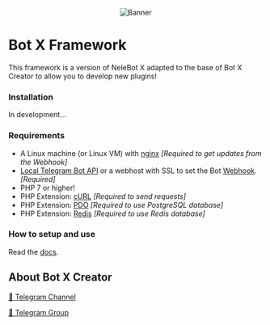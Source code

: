 <p align="center"> 
    <img src="https://telegra.ph/file/0a6fcd76e59bd36fb8e44.jpg" alt="Banner" /> 
</p>

# Bot X Framework
This framework is a version of NeleBot X adapted to the base of Bot X Creator to allow you to develop new plugins!

### Installation
In development...

### Requirements

- A Linux machine (or Linux VM) with [nginx](https://www.nginx.com/) *[Required to get updates from the Webhook]*
- [Local Telegram Bot API](https://github.com/tdlib/telegram-bot-api) or a webhost with SSL to set the Bot [Webhook](https://core.telegram.org/bots/api#setwebhook). *[Required]*
- PHP 7 or higher!
- PHP Extension: [cURL](https://www.php.net/manual/en/book.curl.php) *[Required to send requests]*
- PHP Extension: [PDO](https://www.php.net/manual/en/book.pdo.php) *[Required to use PostgreSQL database]*
- PHP Extension: [Redis](https://github.com/phpredis/phpredis) *[Required to use Redis database]*

### How to setup and use

Read the [docs](https://neleb54gold.github.io/NeleBotX/).

## About Bot X Creator

[📢 Telegram Channel](hhttps://t.me/BotXCreator)

[👥 Telegram Group](https://t.me/BotXCreatorChat)

